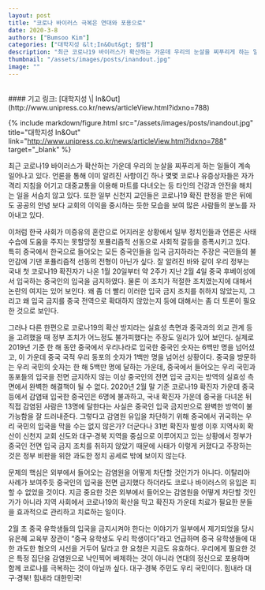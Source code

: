 ```yaml
---
layout: post
title: "코로나 바이러스 극복은 연대와 포용으로"
date: 2020-3-8
authors: ["Bumsoo Kim"]
categories: ["대학지성 &lt;In&Out&gt; 칼럼"]
description: "최근 코로나19 바이러스가 확산하는 가운데 우리의 눈살을 찌푸리게 하는 일들이 계속 일어나고 있다. 언론을 통해 이미 알려진 사항이긴 하나 몇몇 코로나 유증상자들은 자가격리 지침을 어기고 대중교통을 이용해 마트를 다녀오는 등 타인의 건강과 안전을 해치는 일을 서슴치 않고 있다."
thumbnail: "/assets/images/posts/inandout.jpg"
image: ""
---
```


<br>
#### 기고 링크: [대학지성 \| In&Out](http://www.unipress.co.kr/news/articleView.html?idxno=788)

{% include markdown/figure.html src="/assets/images/posts/inandout.jpg" title="대학지성 In&Out" link="http://www.unipress.co.kr/news/articleView.html?idxno=788" target="_blank" %}

최근 코로나19 바이러스가 확산하는 가운데 우리의 눈살을 찌푸리게 하는 일들이 계속 일어나고 있다. 언론을 통해 이미 알려진 사항이긴 하나 몇몇 코로나 유증상자들은 자가격리 지침을 어기고 대중교통을 이용해 마트를 다녀오는 등 타인의 건강과 안전을 해치는 일을 서슴치 않고 있다. 또한 일부 신천지 교인들은 코로나19 확진 판정을 받은 뒤에도 공공의 안녕 보다 교회의 이익을 중시하는 듯한 모습을 보여 많은 사람들의 분노를 자아내고 있다.

이처럼 한국 사회가 미증유의 혼란으로 어지러운 상황에서 일부 정치인들과 언론은 사태 수습에 도움을 주지는 못할망정 포퓰리즘적 선동으로 사회적 갈등을 증폭시키고 있다. 특히 중국에서 한국으로 들어오는 모든 중국인들을 입국 금지하라는 주장은 국민들의 불안감에 기댄 포퓰리즘적 선동의 전형이 아닌가 싶다.
잘 알려진 바와 같이 우리 정부는 국내 첫 코로나19 확진자가 나온 1월 20일부터 약 2주가 지난 2월 4일 중국 후베이성에서 입국하는 중국인의 입국을 금지하였다. 물론 이 조치가 적절한 조치였는지에 대해서 논란의 여지는 있어 보인다. 왜 좀 더 빨리 이러한 입국 금지 조치를 취하지 않았는지, 그리고 왜 입국 금지를 중국 전역으로 확대하지 않았는지 등에 대해서는 좀 더 토론이 필요한 것으로 보인다.

그러나 다른 한편으로 코로나19의 확산 방지라는 실효성 측면과 중국과의 외교 관계 등을 고려했을 때 정부 조치가 어느정도 불가피했다는 주장도 일리가 있어 보인다. 실제로 2019년 기준 한 해 동안 중국에서 우리나라로 입국한 중국인 숫자는 6백만 명을 넘어섰고, 이 가운데 중국 국적 우리 동포의 숫자가 1백만 명을 넘어선 상황이다. 중국을 방문하는 우리 국민의 숫자는 한 해 5백만 명에 달하는 가운데, 중국에서 들어오는 우리 국민과 동포들의 입국을 전면 금지하지 않는 이상 중국인의 전면 입국 금지는 방역의 실효성 측면에서 완벽한 해결책이 될 수 없다. 2020년 2월 말 기준 코로나19 확진자 가운데 중국 등에서 감염돼 입국한 중국인은 6명에 불과하고, 국내 확진자 가운데 중국을 다녀온 뒤 직접 감염된 사람은 13명에 달한다는 사실은 중국인 입국 금지만으로 완벽한 방역이 불가능함을 잘 드러내준다. 그렇다고 감염원 유입을 차단하기 위해 중국에서 귀국하는 우리 국민의 입국을 막을 수는 없지 않은가? 더군다나 31번 확진자 발생 이후 지역사회 확산이 신천지 교회 신도와 대구·경북 지역을 중심으로 이루어지고 있는 상황에서 정부가 중국인 전면 입국 금지 조치를 취하지 않았기 때문에 사태가 이렇게 커졌다고 주장하는 것은 정부 비판을 위한 과도한 정치 공세로 밖에 보이지 않는다.

문제의 핵심은 외부에서 들어오는 감염원을 어떻게 차단할 것인가가 아니다. 이탈리아 사례가 보여주듯 중국인의 입국을 전면 금지했다 하더라도 코로나 바이러스의 유입은 피할 수 없었을 것이다. 지금 중요한 것은 외부에서 들어오는 감염원을 어떻게 차단할 것인가가 아니라 지역 사회에서 코로나19의 확산을 막고 확진자 가운데 치료가 필요한 분들을 효과적으로 관리하고 치료하는 일이다.

2월 초 중국 유학생들의 입국을 금지시켜야 한다는 이야기가 일부에서 제기되었을 당시 유은혜 교육부 장관이 “중국 유학생도 우리 학생이다”라고 언급하며 중국 유학생들에 대한 과도한 혐오의 시선을 거두어 달라고 한 요청은 지금도 유효하다. 우리에게 필요한 것은 특정 집단을 감염원으로 낙인찍어 배제하는 것이 아니라 연대의 정신으로 포용하며 함께 코로나를 극복하는 것이 아닐까 싶다. 대구·경북 주민도 우리 국민이다. 힘내라 대구·경북! 힘내라 대한민국!

<br>

